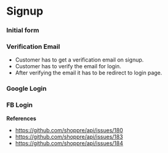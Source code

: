 # Signup

### Initial form

### Verification Email
- Customer has to get a verification email on signup.
- Customer has to verify the email for login.
- After verifying the email it has to be redirect to login page.

### Google Login

### FB Login

**References**
- https://github.com/shoppre/api/issues/180
- https://github.com/shoppre/api/issues/183
- https://github.com/shoppre/api/issues/184
